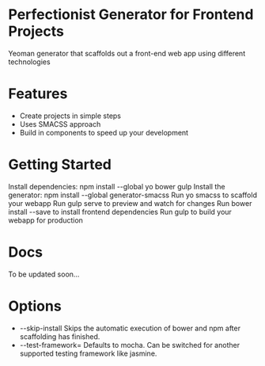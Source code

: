 # Perfectionist Generator for Frontend Projects

Yeoman generator that scaffolds out a front-end web app using different technologies

# Features

- Create projects in simple steps
- Uses SMACSS approach
- Build in components to speed up your development

# Getting Started

Install dependencies: npm install --global yo bower gulp
Install the generator: npm install --global generator-smacss
Run yo smacss to scaffold your webapp
Run gulp serve to preview and watch for changes
Run bower install --save <package> to install frontend dependencies
Run gulp to build your webapp for production

# Docs

To be updated soon...

# Options

* --skip-install Skips the automatic execution of bower and npm after scaffolding has finished.
* --test-framework=<framework> Defaults to mocha. Can be switched for another supported testing framework like jasmine.